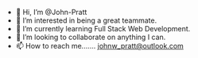 - 👋 Hi, I’m @John-Pratt
- 👀 I’m interested in being a great teammate. 
- 🌱 I’m currently learning Full Stack Web Development.
- 💞️ I’m looking to collaborate on anything I can.
- 📫 How to reach me....... johnw_pratt@outlook.com

<!---
John-Pratt/John-Pratt is a ✨ special ✨ repository because its `README.md` (this file) appears on your GitHub profile.
You can click the Preview link to take a look at your changes.
--->
